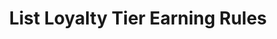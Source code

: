 ---
title: List Loyalty Tier Earning Rules
type: endpoint
category: 639ba2628407100061f5faac
slug: list-loyalty-tier-earning-rules
parentDoc: 639ba2658407100061f5fab6
hidden: false
order: 42
---